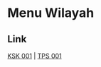 # Menu Wilayah

## Link

[KSK 001](https://github.com/gigit-pemilu/pemilu-2024-99-luar-negeri/tree/main/pilpres/hitung-suara/sub/99-luar-negeri/sub/10-baghdad-irak/sub/01-baghdad-irak/sub/0001-baghdad-irak/sub/002-ksk-001)
 | 
[TPS 001](https://github.com/gigit-pemilu/pemilu-2024-99-luar-negeri/tree/main/pilpres/hitung-suara/sub/99-luar-negeri/sub/10-baghdad-irak/sub/01-baghdad-irak/sub/0001-baghdad-irak/sub/001-tps)

